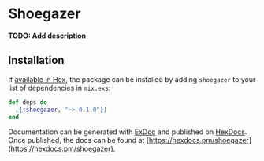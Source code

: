 # Shoegazer

**TODO: Add description**

## Installation

If [available in Hex](https://hex.pm/docs/publish), the package can be installed
by adding `shoegazer` to your list of dependencies in `mix.exs`:

```elixir
def deps do
  [{:shoegazer, "~> 0.1.0"}]
end
```

Documentation can be generated with [ExDoc](https://github.com/elixir-lang/ex_doc)
and published on [HexDocs](https://hexdocs.pm). Once published, the docs can
be found at [https://hexdocs.pm/shoegazer](https://hexdocs.pm/shoegazer).


